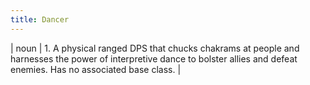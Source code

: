 ```yaml
---
title: Dancer
---
```

| noun | 1.  	A physical ranged DPS that chucks chakrams at people and harnesses the power of interpretive dance to bolster allies and defeat enemies. Has no associated base class.	|